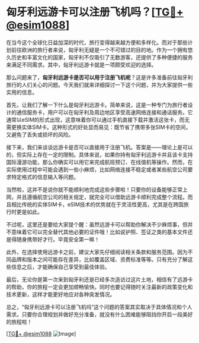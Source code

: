 # 匈牙利远游卡可以注册飞机吗？[[TG💪+ @esim1088](https://t.me/s/esim1088)]

在当今这个全球化日益加深的时代，旅行变得越来越方便和多样化。而对于那些计划前往欧洲的旅行者来说，匈牙利无疑是一个不可错过的目的地。作为一个拥有悠久历史和丰富文化的国家，匈牙利不仅吸引了无数游客，还提供了多种便捷的服务来满足不同需求。其中，匈牙利远游卡就是一项颇受欢迎的选择。

那么问题来了，**匈牙利远游卡是否可以用于注册飞机呢**？这是许多准备前往匈牙利旅行的人们关心的问题。今天我们就来详细探讨一下这个问题，并为大家提供一些实用的信息。

首先，让我们了解一下什么是匈牙利远游卡。简单来说，这是一种专门为旅行者设计的通信服务卡，用户可以在匈牙利及周边地区享受高速网络连接和通话服务。它通常以eSIM的形式出现，这意味着你可以通过手机直接下载并激活这张卡，而无需更换实体SIM卡。这种形式的好处显而易见：既节省了携带多张SIM卡的空间，又避免了丢失或损坏的风险。

接下来，我们来谈谈远游卡是否可以直接用于注册飞机。答案是——理论上是可以的，但实际上存在一定的限制。具体来说，如果你持有匈牙利远游卡并且该卡支持国际漫游功能，那么你确实可以用它来完成航班预订、在线值机等操作。然而，在实际使用过程中可能会遇到一些小麻烦，比如网络连接不稳定或者某些航空公司要求特定格式的信息输入等问题。

当然啦，这并不是说你就不能顺利地完成这些步骤啦！只要你的设备能够正常上网，并且遵循航空公司的相关规定，就完全可以借助远游卡顺利完成整个流程。而且相比传统的实体SIM卡，eSIM技术的优势就在于灵活性更高，尤其是在跨国旅行时更是如此。

不过呢，这里还是要给大家提个醒：虽然远游卡可以帮助你解决不少麻烦事，但并不意味着它可以完全替代其他必要的证件哦！比如说护照、签证之类的基本文件还是得随身携带好才行。毕竟安全第一嘛！

此外，在选择使用远游卡之前，建议大家先仔细阅读相关条款和服务范围。因为不同品牌和版本之间可能存在差异，比如覆盖区域、资费标准等等。只有充分了解这些信息之后，才能确保自己享受到最佳体验。

最后，无论你是第一次来到匈牙利还是已经多次造访过这片土地，相信有了远游卡的帮助，你的旅程一定会更加顺畅愉快。同时也要记得随时关注最新的政策变化和技术更新，这样才能更好地应对各种突发情况。

总之，“匈牙利远游卡可以注册飞机吗”这个问题的答案其实取决于具体情况和个人需求。只要你合理规划并做好充分准备，就没有什么困难能够阻挡你开启一段美好的旅程啦！

[[TG💪+ @esim1088](https://t.me/s/esim1088) ![Image](https://i.postimg.cc/4NQfJmqS/Snipaste-2025-05-13-00-14-12.png)]
